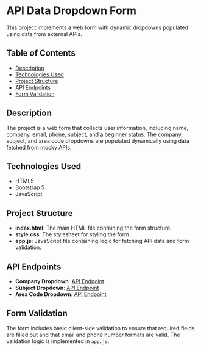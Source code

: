 # API Data Dropdown Form

This project implements a web form with dynamic dropdowns populated using data from external APIs.

## Table of Contents
- [Description](#description)
- [Technologies Used](#technologies-used)
- [Project Structure](#project-structure)
- [API Endpoints](#api-endpoints)
- [Form Validation](#form-validation)

## Description

The project is a web form that collects user information, including name, company, email, phone, subject, and a beginner status. The company, subject, and area code dropdowns are populated dynamically using data fetched from mocky APIs.

## Technologies Used

- HTML5
- Bootstrap 5
- JavaScript

## Project Structure

- **index.html**: The main HTML file containing the form structure.
- **style.css**: The stylesheet for styling the form.
- **app.js**: JavaScript file containing logic for fetching API data and form validation.

## API Endpoints

- **Company Dropdown**: [API Endpoint](https://run.mocky.io/v3/f8a9d4ab-5ab7-4c51-a89b-cc64731649ac)
- **Subject Dropdown**: [API Endpoint](https://run.mocky.io/v3/9879ce22-00fd-4cca-89ca-12ddcba6fb9a)
- **Area Code Dropdown**: [API Endpoint](https://run.mocky.io/v3/589b44db-2a4c-4d16-b535-8d9117ebc9eb)

## Form Validation

The form includes basic client-side validation to ensure that required fields are filled out and that email and phone number formats are valid. The validation logic is implemented in `app.js`.
